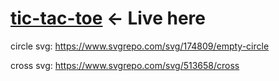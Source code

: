 # <a href="https://valeriol94.github.io/tic-tac-toe/">tic-tac-toe</a> <- Live here

circle svg: https://www.svgrepo.com/svg/174809/empty-circle

cross svg: https://www.svgrepo.com/svg/513658/cross
